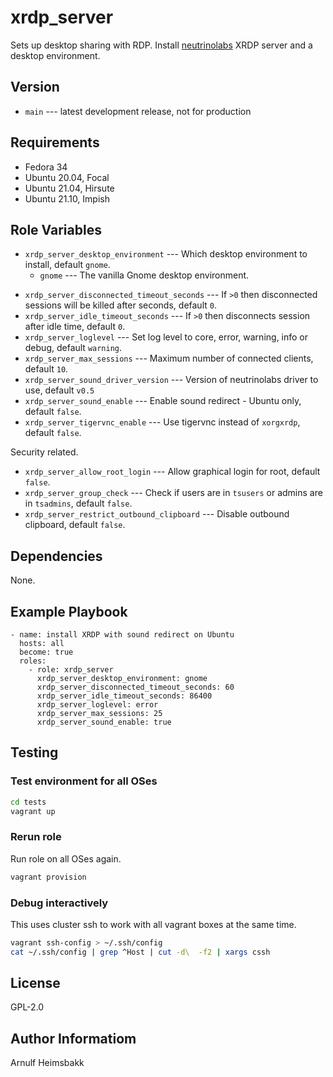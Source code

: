 # xrdp_server

Sets up desktop sharing with RDP. Install [neutrinolabs](https://github.com/neutrinolabs) XRDP server and a desktop environment.

## Version

* `main` --- latest development release, not for production

## Requirements

* Fedora 34
* Ubuntu 20.04, Focal
* Ubuntu 21.04, Hirsute
* Ubuntu 21.10, Impish

## Role Variables

* `xrdp_server_desktop_environment` --- Which desktop environment to install, default `gnome`.
    * `gnome` --- The vanilla Gnome desktop environment.
<!---
* `xrdp_server_xrdp_source_build` --- Build xrdp from source, default `false`.
* `xrdp_server_xrdp_source_version` --- Version of source to use, default `v0.9.16`.
* `xrdp_server_xrdp_xorgxrdp_source_version` --- Version of source to use, default `v0.2.16`.
-->
* `xrdp_server_disconnected_timeout_seconds` --- If `>0` then disconnected sessions will be killed after seconds, default `0`.
* `xrdp_server_idle_timeout_seconds` --- If `>0` then disconnects session after idle time, default `0`.
* `xrdp_server_loglevel` --- Set log level to core, error, warning, info or debug, default `warning`.
* `xrdp_server_max_sessions` --- Maximum number of connected clients, default `10`.
* `xrdp_server_sound_driver_version` --- Version of neutrinolabs driver to use, default `v0.5`
* `xrdp_server_sound_enable` --- Enable sound redirect - Ubuntu only, default `false`.
* `xrdp_server_tigervnc_enable` --- Use tigervnc instead of `xorgxrdp`, default `false`.

Security related.

* `xrdp_server_allow_root_login` --- Allow graphical login for root, default `false`.
* `xrdp_server_group_check` --- Check if users are in `tsusers` or admins are in `tsadmins`, default `false`.
* `xrdp_server_restrict_outbound_clipboard` --- Disable outbound clipboard, default `false`.

## Dependencies

None.

## Example Playbook

    - name: install XRDP with sound redirect on Ubuntu
      hosts: all
      become: true
      roles:
        - role: xrdp_server
          xrdp_server_desktop_environment: gnome
          xrdp_server_disconnected_timeout_seconds: 60
          xrdp_server_idle_timeout_seconds: 86400
          xrdp_server_loglevel: error
          xrdp_server_max_sessions: 25
          xrdp_server_sound_enable: true

## Testing

### Test environment for all OSes

```bash
cd tests
vagrant up
```

### Rerun role

Run role on all OSes again.

```bash
vagrant provision
```

### Debug interactively

This uses cluster ssh to work with all vagrant boxes at the same time.

```bash
vagrant ssh-config > ~/.ssh/config
cat ~/.ssh/config | grep ^Host | cut -d\  -f2 | xargs cssh
```

## License

GPL-2.0

## Author Informatiom

Arnulf Heimsbakk

<!---
vim: set spell spelllang=en:
-->
